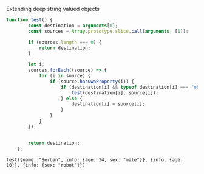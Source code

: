 Extending deep string valued objects

```javascript
function test() {
        const destination = arguments[0];
        const sources = Array.prototype.slice.call(arguments, [1]);

        if (sources.length === 0) {
            return destination;
        }

        let i;
        sources.forEach((source) => {
            for (i in source) {
                if (source.hasOwnProperty(i)) {
                    if (destination[i] && typeof destination[i] === "object" && Object.keys(destination[i]).length) {
                        test(destination[i], source[i]);
                    } else {
                        destination[i] = source[i];
                    }
                }
            }
        });


        return destination;
    };
```

`test({name: "Serban", info: {age: 34, sex: "male"}}, {info: {age: 10}}, {info: {sex: "robot"}})`

